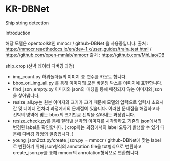 # KR-DBNet
Ship string detection

Introduction

해당 모델은 opentoolkit인 mmocr / github-DBNet 을 사용중입니다.
출처 : https://mmocr.readthedocs.io/en/dev-1.x/user_guides/train_test.html / https://github.com/open-mmlab/mmocr
출처 : https://github.com/MhLiao/DB




ship_crop (선박 데이터 디버깅 과정) 
 - img_count.py 하위폴더들의 이미지 총 갯수를 카운트 합니다.
 - bbox_ori_img_all.py 를 통해 이미지의 모든 바운딩 박스를 이미지에 표현합니다.
 - find_json_empty.py 이미지와 json의 매칭을 통해 매칭되지 않는 이미지와 json을 찾아냅니다.
 - resize_all.py는 원본 이미지의 크기가 크기 때문에 모델의 입력으로 입력시 소요시간 및 데이터 전처리 과정에서의 문제점이 있습니다. 이러한 문제점을 해결하고자 선박의 영역에 맞는 bbox의 크기만큼 선박을 잘라내는 과정입니다.
 - resize_check.py를 통해 잘라낸 선박의 이미지를 시각화하고 기존의 json에서의 변경된 label을 확인합니다. ( crop하는 과정에서의 label 오류가 발생할 수 있기 때문에 디버깅 과정의 일종입니다. )
 - young_json2txt.py/create_json.py = mmocr / github-DBNet에 맞는 label로 변환하기 위해 json형식의 annotation file을 txt형식으로 변환하고 create_json.py를 통해 mmocr의 annotation형식으로 변환합니다.

 
